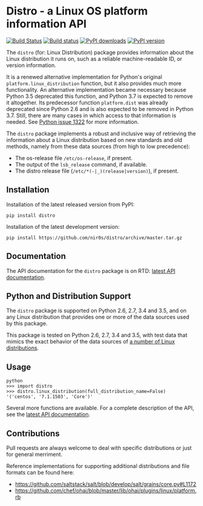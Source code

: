 Distro - a Linux OS platform information API
========================================================

[![Build Status](https://travis-ci.org/nir0s/distro.svg?branch=master)](https://travis-ci.org/nir0s/distro)
[![Build status](https://ci.appveyor.com/api/projects/status/e812qjk1gf0f74r5/branch/master?svg=true)](https://ci.appveyor.com/project/nir0s/distro/branch/master)
[![PyPI downloads](http://img.shields.io/pypi/dm/distro.svg)](https://pypi.python.org/pypi/distro)
[![PyPI version](http://img.shields.io/pypi/v/distro.svg)](https://pypi.python.org/pypi/distro)


The `distro` (for: Linux Distribution) package provides information about the
Linux distribution it runs on, such as a reliable machine-readable ID, or
version information.

It is a renewed alternative implementation for Python's
original `platform.linux_distribution` function, but it also provides much more
functionality.
An alternative implementation became necessary because Python 3.5 deprecated
this function, and Python 3.7 is expected to remove it altogether.
Its predecessor function `platform.dist` was already deprecated since
Python 2.6 and is also expected to be removed in Python 3.7.
Still, there are many cases in which access to that information is needed.
See [Python issue 1322](https://bugs.python.org/issue1322) for more
information.

The `distro` package implements a robust and inclusive way of retrieving the
information about a Linux distribution based on new standards and old methods,
namely from these data sources (from high to low precedence):

* The os-release file `/etc/os-release`, if present.
* The output of the `lsb_release` command, if available.
* The distro release file (`/etc/*(-|_)(release|version)`), if present.


## Installation

Installation of the latest released version from PyPI:

```shell
pip install distro
```

Installation of the latest development version:

```shell
pip install https://github.com/nir0s/distro/archive/master.tar.gz
```

## Documentation

The API documentation for the `distro` package is on RTD:
[latest API documentation](http://distro.readthedocs.org/en/latest/).

## Python and Distribution Support

The `distro` package is supported on Python 2.6, 2.7, 3.4 and 3.5, and on
any Linux distribution that provides one or more of the data sources
used by this package.

This package is tested on Python 2.6, 2.7, 3.4 and 3.5, with test
data that mimics the exact behavior of the data sources of
[a number of Linux distributions](https://github.com/nir0s/distro/tree/master/tests/resources/distros).

## Usage

```
python
>>> import distro
>>> distro.linux_distribution(full_distribution_name=False)
'('centos', '7.1.1503', 'Core')'
```

Several more functions are available. For a complete description of the
API, see the [latest API documentation](http://distro.readthedocs.org/en/latest/).

## Contributions

Pull requests are always welcome to deal with specific distributions or just
for general merriment.

Reference implementations for supporting additional distributions and file
formats can be found here:

* https://github.com/saltstack/salt/blob/develop/salt/grains/core.py#L1172
* https://github.com/chef/ohai/blob/master/lib/ohai/plugins/linux/platform.rb
